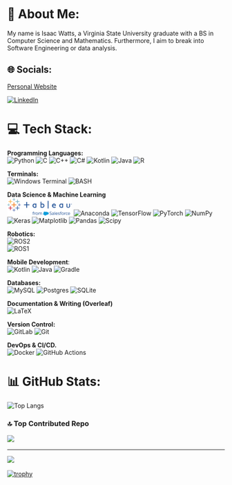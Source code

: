 # 💫 About Me:
My name is Isaac Watts, a Virginia State University graduate with a BS in Computer Science and Mathematics. Furthermore, I aim to break into Software Engineering or data analysis. 


## 🌐 Socials:
<a href =https://iwattsx.github.io>Personal Website</a>
<br>

[![LinkedIn](https://img.shields.io/badge/LinkedIn-%230077B5.svg?logo=linkedin&logoColor=white)](https://www.linkedin.com/in/isaac-watts-605105251/) 

# 💻 Tech Stack:
**Programming Languages:** <br>
![Python](https://img.shields.io/badge/python-3670A0?style=for-the-badge&logo=python&logoColor=ffdd54)
![C](https://img.shields.io/badge/c-%2300599C.svg?style=for-the-badge&logo=c&logoColor=white) 
![C++](https://img.shields.io/badge/c++-%2300599C.svg?style=for-the-badge&logo=c%2B%2B&logoColor=white)
![C#](https://img.shields.io/badge/c%23-%23239120.svg?style=for-the-badge&logo=csharp&logoColor=white)
![Kotlin](https://img.shields.io/badge/kotlin-%237F52FF.svg?style=for-the-badge&logo=kotlin&logoColor=white)
![Java](https://img.shields.io/badge/java-%23ED8B00.svg?style=for-the-badge&logo=openjdk&logoColor=white)
![R](https://img.shields.io/badge/r-%23276DC3.svg?style=for-the-badge&logo=r&logoColor=white)


**Terminals:** <br>
![Windows Terminal](https://img.shields.io/badge/Windows%20Terminal-%234D4D4D.svg?style=for-the-badge&logo=windows-terminal&logoColor=white)
![BASH](https://img.shields.io/badge/Bash-4EAA25?style=for-the-badge&logo=gnubash&logoColor=white) 


**Data Science & Machine Learning** <br>
<img src="./tableau_logo.svg" alt="Tableau" width="150">
![Anaconda](https://img.shields.io/badge/Anaconda-%2344A833.svg?style=for-the-badge&logo=anaconda&logoColor=white)
![TensorFlow](https://img.shields.io/badge/TensorFlow-%23FF6F00.svg?style=for-the-badge&logo=TensorFlow&logoColor=white) 
![PyTorch](https://img.shields.io/badge/PyTorch-%23EE4C2C.svg?style=for-the-badge&logo=PyTorch&logoColor=white) 
![NumPy](https://img.shields.io/badge/numpy-%23013243.svg?style=for-the-badge&logo=numpy&logoColor=white) 
![Keras](https://img.shields.io/badge/Keras-%23D00000.svg?style=for-the-badge&logo=Keras&logoColor=white) 
![Matplotlib](https://img.shields.io/badge/Matplotlib-%23ffffff.svg?style=for-the-badge&logo=Matplotlib&logoColor=black) 
![Pandas](https://img.shields.io/badge/pandas-%23150458.svg?style=for-the-badge&logo=pandas&logoColor=white) 
![Scipy](https://img.shields.io/badge/SciPy-%230C55A5.svg?style=for-the-badge&logo=scipy&logoColor=%white)  

**Robotics:** <br>
![ROS2](https://img.shields.io/badge/ROS2-Humble-brightgreen)  
![ROS1](https://img.shields.io/badge/ROS1-Noetic-blue)


**Mobile Development**: <br>
![Kotlin](https://img.shields.io/badge/kotlin-%237F52FF.svg?style=for-the-badge&logo=kotlin&logoColor=white)
![Java](https://img.shields.io/badge/java-%23ED8B00.svg?style=for-the-badge&logo=openjdk&logoColor=white)
![Gradle](https://img.shields.io/badge/Gradle-02303A.svg?style=for-the-badge&logo=Gradle&logoColor=white)


**Databases:** <br>
![MySQL](https://img.shields.io/badge/mysql-4479A1.svg?style=for-the-badge&logo=mysql&logoColor=white) 
![Postgres](https://img.shields.io/badge/postgres-%23316192.svg?style=for-the-badge&logo=postgresql&logoColor=white) 
![SQLite](https://img.shields.io/badge/sqlite-%2307405e.svg?style=for-the-badge&logo=sqlite&logoColor=white) 


**Documentation & Writing (Overleaf)** <br>
![LaTeX](https://img.shields.io/badge/latex-%23008080.svg?style=for-the-badge&logo=latex&logoColor=white) 


**Version Control:** <br>
![GitLab](https://img.shields.io/badge/gitlab-%23181717.svg?style=for-the-badge&logo=gitlab&logoColor=white) 
![Git](https://img.shields.io/badge/git-%23F05033.svg?style=for-the-badge&logo=git&logoColor=white) 


**DevOps & CI/CD.** <br>
![Docker](https://img.shields.io/badge/docker-%230db7ed.svg?style=for-the-badge&logo=docker&logoColor=white)
![GitHub Actions](https://img.shields.io/badge/github%20actions-%232671E5.svg?style=for-the-badge&logo=githubactions&logoColor=white)


# 📊 GitHub Stats:
<!-- ![](https://github-readme-stats.vercel.app/api?username=IwattsX&theme=dark&hide_border=false&include_all_commits=true&count_private=true)<br/>
![](https://github-readme-streak-stats.herokuapp.com/?user=IwattsX&theme=dark&hide_border=false)<br/> -->

![Top Langs](https://github-readme-stats.vercel.app/api/top-langs/?username=IwattsX&size_weight=0.5&count_weight=0.5&layout=pie&theme=dark&langs_count=10)

### 🔝 Top Contributed Repo
![](https://github-contributor-stats.vercel.app/api?username=IwattsX&limit=5&theme=dark&combine_all_yearly_contributions=true)

---
[![](https://visitcount.itsvg.in/api?id=IwattsX&icon=0&color=0)](https://visitcount.itsvg.in)

[![trophy](https://github-profile-trophy.vercel.app/?username=IwattsX&theme=gruvbox)](https://github.com/ryo-ma/github-profile-trophy)


<!-- Proudly created with GPRM ( https://gprm.itsvg.in ) -->
